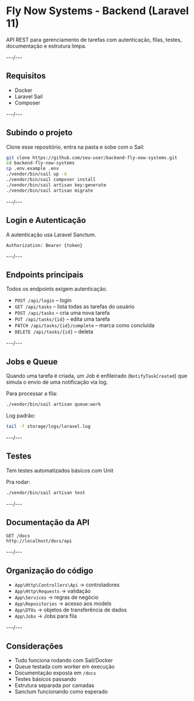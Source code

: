 # Fly Now Systems - Backend (Laravel 11)

API REST para gerenciamento de tarefas com autenticação, filas, testes, documentação e estrutura limpa.

---/---

## Requisitos

* Docker
* Laravel Sail
* Composer

---/---

## Subindo o projeto

Clone esse repositório, entra na pasta e sobe com o Sail:

```bash
git clone https://github.com/seu-user/backend-fly-now-systems.git
cd backend-fly-now-systems
cp .env.example .env
./vendor/bin/sail up -d
./vendor/bin/sail composer install
./vendor/bin/sail artisan key:generate
./vendor/bin/sail artisan migrate
```

---/---

## Login e Autenticação

A autenticação usa Laravel Sanctum.

```
Authorization: Bearer {token}
```

---/---

## Endpoints principais

Todos os endpoints exigem autenticação.

* `POST /api/login` – login
* `GET /api/tasks` – lista todas as tarefas do usuário
* `POST /api/tasks` – cria uma nova tarefa
* `PUT /api/tasks/{id}` – edita uma tarefa
* `PATCH /api/tasks/{id}/complete` – marca como concluída
* `DELETE /api/tasks/{id}` – deleta

---/---

## Jobs e Queue

Quando uma tarefa é criada, um Job é enfileirado (`NotifyTaskCreated`) que simula o envio de uma notificação via log.

Para processar a fila:

```bash
./vendor/bin/sail artisan queue:work
```

Log padrão:
```bash
tail -f storage/logs/laravel.log
```

---/---

## Testes

Tem testes automatizados básicos com Unit

Pra rodar:

```bash
./vendor/bin/sail artisan test
```

---/---

## Documentação da API

```
GET /docs 
http://localhost/docs/api
```

---/---

## Organização do código

* `App\Http\Controllers\Api` → controladores
* `App\Http\Requests` → validação
* `App\Services` → regras de negócio
* `App\Repositories` → acesso aos models
* `App\DTOs` → objetos de transferência de dados
* `App\Jobs` → Jobs para fila

---/---

## Considerações

* Tudo funciona rodando com Sail/Docker
* Queue testada com worker em execução
* Documentação exposta em `/docs`
* Testes básicos passando
* Estrutura separada por camadas
* Sanctum funcionando como esperado

